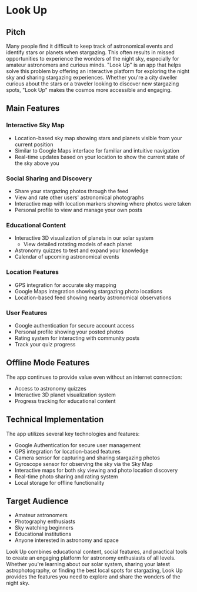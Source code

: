 # Look Up

## Pitch
Many people find it difficult to keep track of astronomical events and identify stars or planets when stargazing. This often results in missed opportunities to experience the wonders of the night sky, especially for amateur astronomers and curious minds. "Look Up" is an app that helps solve this problem by offering an interactive platform for exploring the night sky and sharing stargazing experiences. Whether you're a city dweller curious about the stars or a traveler looking to discover new stargazing spots, "Look Up" makes the cosmos more accessible and engaging.

## Main Features

### Interactive Sky Map
- Location-based sky map showing stars and planets visible from your current position
- Similar to Google Maps interface for familiar and intuitive navigation
- Real-time updates based on your location to show the current state of the sky above you

### Social Sharing and Discovery
- Share your stargazing photos through the feed
- View and rate other users' astronomical photographs
- Interactive map with location markers showing where photos were taken
- Personal profile to view and manage your own posts

### Educational Content
- Interactive 3D visualization of planets in our solar system
  - View detailed rotating models of each planet
- Astronomy quizzes to test and expand your knowledge
- Calendar of upcoming astronomical events

### Location Features
- GPS integration for accurate sky mapping
- Google Maps integration showing stargazing photo locations
- Location-based feed showing nearby astronomical observations

### User Features
- Google authentication for secure account access
- Personal profile showing your posted photos
- Rating system for interacting with community posts
- Track your quiz progress

## Offline Mode Features
The app continues to provide value even without an internet connection:
- Access to astronomy quizzes
- Interactive 3D planet visualization system
- Progress tracking for educational content

## Technical Implementation
The app utilizes several key technologies and features:
- Google Authentication for secure user management
- GPS integration for location-based features
- Camera sensor for capturing and sharing stargazing photos
- Gyroscope sensor for observing the sky via the Sky Map
- Interactive maps for both sky viewing and photo location discovery
- Real-time photo sharing and rating system
- Local storage for offline functionality

## Target Audience
- Amateur astronomers
- Photography enthusiasts
- Sky watching beginners
- Educational institutions
- Anyone interested in astronomy and space

Look Up combines educational content, social features, and practical tools to create an engaging platform for astronomy enthusiasts of all levels. Whether you're learning about our solar system, sharing your latest astrophotography, or finding the best local spots for stargazing, Look Up provides the features you need to explore and share the wonders of the night sky.
